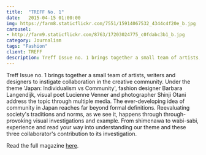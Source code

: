 ```yaml
---
title:  "TREFF No. 1"
date:   2015-04-15 01:00:00
img: https://farm8.staticflickr.com/7551/15914067532_4344c4f20e_b.jpg
carousel:
- http://farm9.staticflickr.com/8763/17203024775_c0fdabc3b1_b.jpg
category: Journalism
tags: "Fashion"
client: TREFF
description: Treff Issue no. 1 brings together a small team of artists, writers and designers to instigate collaboration in the creative community. Under the theme 'Japan: Individualism vs Community', fashion...
---
```

Treff Issue no. 1 brings together a small team of artists, writers and designers to instigate collaboration in the creative community. Under the theme 'Japan: Individualism vs Community', fashion designer Barbara Langendijk, visual poet Lucienne Venner and photographer Shinji Otani address the topic through multiple media. The ever-developing idea of community in Japan reaches far beyond formal definitions. Reevaluating society's traditions and norms, as we see it, happens through through-provoking visual investigations and example. From shimenawa to wabi-sabi, experience and read your way into understanding our theme and these three collaborator's contribution to its investigation.  

Read the full magazine [here](http://treffmagazine.nl).
